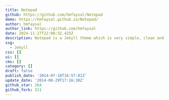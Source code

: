 ```yaml
---
title: Notepad
github: https://github.com/hmfaysal/Notepad
demo: https://hmfaysal.github.io/Notepad/
author: hmfaysal
author_link: https://github.com/hmfaysal
date: 2024-11-27T22:08:32.425Z
description: Notepad is a Jekyll theme which is very simple, clean and beautiful
ssg:
  - Jekyll
css: []
ui: []
cms: []
category: []
draft: false
publish_date: '2014-07-18T16:57:01Z'
update_date: '2014-08-29T17:16:38Z'
github_star: 264
github_fork: 311
---
```

